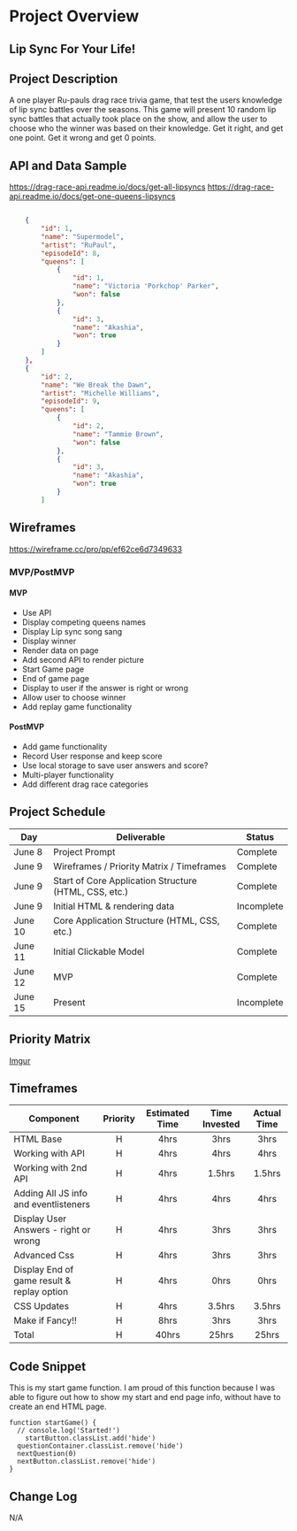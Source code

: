 # Project Overview

## Lip Sync For Your Life!

## Project Description

A one player Ru-pauls drag race trivia game, that test the users knowledge of lip sync battles over the seasons. This game will present 10 random lip sync battles that actually took place on the show, and allow the user to choose who the winner was based on their knowledge. Get it right, and get one point. Get it wrong and get 0 points. 

## API and Data Sample

https://drag-race-api.readme.io/docs/get-all-lipsyncs
https://drag-race-api.readme.io/docs/get-one-queens-lipsyncs

```json

    {
        "id": 1,
        "name": "Supermodel",
        "artist": "RuPaul",
        "episodeId": 8,
        "queens": [
            {
                "id": 1,
                "name": "Victoria 'Porkchop' Parker",
                "won": false
            },
            {
                "id": 3,
                "name": "Akashia",
                "won": true
            }
        ]
    },
    {
        "id": 2,
        "name": "We Break the Dawn",
        "artist": "Michelle Williams",
        "episodeId": 9,
        "queens": [
            {
                "id": 2,
                "name": "Tammie Brown",
                "won": false
            },
            {
                "id": 3,
                "name": "Akashia",
                "won": true
            }
        ]
```

## Wireframes

https://wireframe.cc/pro/pp/ef62ce6d7349633

### MVP/PostMVP

#### MVP 

- Use API
- Display competing queens names
- Display Lip sync song sang
- Display winner
- Render data on page 
- Add second API to render picture
- Start Game page
- End of game page
- Display to user if the answer is right or wrong
- Allow user to choose winner
- Add replay game functionality

#### PostMVP  
- Add game functionality
- Record User response and keep score 
- Use local storage to save user answers and score?
- Multi-player functionality
- Add different drag race categories

## Project Schedule

|  Day | Deliverable | Status
|---|---| ---|
|June 8| Project Prompt | Complete
|June 9| Wireframes / Priority Matrix / Timeframes | Complete
|June 9| Start of Core Application Structure (HTML, CSS, etc.) | Complete
|June 9| Initial HTML & rendering data | Incomplete
|June 10| Core Application Structure (HTML, CSS, etc.) | Complete
|June 11| Initial Clickable Model  | Complete
|June 12| MVP | Complete
|June 15| Present | Incomplete

## Priority Matrix

[Imgur](https://i.imgur.com/Kkp3boe.jpg?1)

## Timeframes

| Component | Priority | Estimated Time | Time Invested | Actual Time |
| --- | :---: |  :---: | :---: | :---: |
| HTML Base | H | 4hrs| 3hrs | 3hrs |
| Working with API | H | 4hrs| 4hrs | 4hrs |
| Working with 2nd API | H | 4hrs| 1.5hrs | 1.5hrs |
| Adding All JS info and eventlisteners | H | 4hrs| 4hrs | 4hrs |
| Display User Answers - right or wrong | H | 4hrs| 3hrs | 3hrs |
| Advanced Css  | H | 4hrs| 3hrs | 3hrs |
| Display End of game result & replay option | H | 4hrs| 0hrs | 0hrs |
| CSS Updates| H | 4hrs| 3.5hrs | 3.5hrs |
| Make if Fancy!! | H | 8hrs| 3hrs | 3hrs |
| Total | H | 40hrs| 25hrs | 25hrs |

## Code Snippet
This is my start game function. I am proud of this function because I was able to figure out how to show my start and end page info, without have to create an end HTML page.

```
function startGame() {
  // console.log('Started!')
    startButton.classList.add('hide')
  questionContainer.classList.remove('hide')
  nextQuestion(0)
  nextButton.classList.remove('hide')
}
```

## Change Log
 N/A
